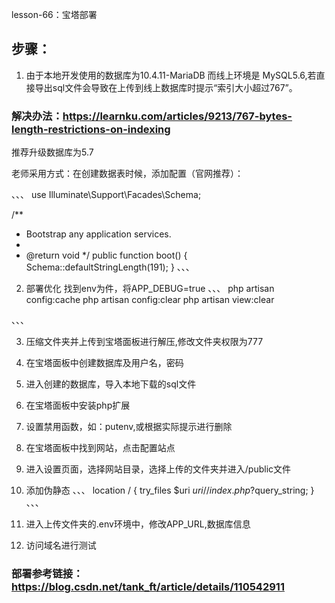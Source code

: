 lesson-66：宝塔部署

## 步骤：
1. 由于本地开发使用的数据库为10.4.11-MariaDB 而线上环境是 MySQL5.6,若直接导出sql文件会导致在上传到线上数据库时提示“索引大小超过767”。

### 解决办法：https://learnku.com/articles/9213/767-bytes-length-restrictions-on-indexing
推荐升级数据库为5.7

老师采用方式：在创建数据表时候，添加配置（官网推荐）：

、、、
use Illuminate\Support\Facades\Schema;

/**
 * Bootstrap any application services.
 *
 * @return void
 */
public function boot()
{
    Schema::defaultStringLength(191);
}
、、、

2. 部署优化
找到env为件，将APP_DEBUG=true
、、、
php artisan config:cache
php artisan config:clear
php artisan view:clear

、、、

3. 压缩文件夹并上传到宝塔面板进行解压,修改文件夹权限为777
4. 在宝塔面板中创建数据库及用户名，密码
5. 进入创建的数据库，导入本地下载的sql文件
6. 在宝塔面板中安装php扩展
7. 设置禁用函数，如：putenv,或根据实际提示进行删除
8. 在宝塔面板中找到网站，点击配置站点
9. 进入设置页面，选择网站目录，选择上传的文件夹并进入/public文件
10. 添加伪静态
、、、
location / {
        try_files $uri $uri/ /index.php?$query_string;
    }
、、、

11. 进入上传文件夹的.env环境中，修改APP_URL,数据库信息
12. 访问域名进行测试


### 部署参考链接：https://blog.csdn.net/tank_ft/article/details/110542911